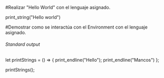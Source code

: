 
#Realizar "Hello World" con el lenguaje asignado. 

print_string("Hello world")


#Demostrar como se interactúa con el Environment con el lenguaje asignado. 

###### Standard output
let printStrings = () => {
print_endline("Hello");
print_endline("Mancos")
};

printStrings();
